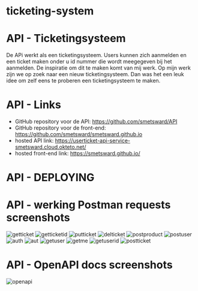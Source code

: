 # ticketing-system

# API - Ticketingsysteem

De APi werkt als een ticketingsysteem. Users kunnen zich aanmelden en een ticket maken onder u id nummer die wordt meegegeven bij het aanmelden. De inspiratie om dit te maken komt van mij werk. Op mijn werk zijn we op zoek naar een nieuw ticketingsysteem. Dan was het een leuk idee om zelf eens te proberen een ticketingsysteem te maken.

# API - Links

- GitHub repository voor de API: https://github.com/smetsward/API
- GitHub repository voor de front-end: https://github.com/smetsward/smetsward.github.io
- hosted API link: https://userticket-api-service-smetsward.cloud.okteto.net/
- hosted front-end link: https://smetsward.github.io/

# API - DEPLOYING



# API - werking Postman requests screenshots

![getticket](https://user-images.githubusercontent.com/69649743/211146703-59990e31-70ca-4913-bad5-4b5be6d757ca.JPG)
![getticketid](https://user-images.githubusercontent.com/69649743/211146704-8e317c59-7d15-4db5-a55e-5fd730d5da48.JPG)
![putticket](https://user-images.githubusercontent.com/69649743/211146705-f07ac83c-51f0-402c-92ac-7acc0cf34760.JPG)
![delticket](https://user-images.githubusercontent.com/69649743/211146707-323d86ab-0dfa-4637-982a-b91b3b7fd925.JPG)
![postproduct](https://user-images.githubusercontent.com/69649743/211146708-8ca02b97-9861-44af-8e92-13098ecb39bc.JPG)
![postuser](https://user-images.githubusercontent.com/69649743/211146709-39b618a7-3a24-4433-afe6-d22fabb81887.JPG)
![auth](https://user-images.githubusercontent.com/69649743/211146710-ad683c4d-b446-47e4-9635-539865474b6e.JPG)
![aut](https://user-images.githubusercontent.com/69649743/211146711-99feeb72-5ec2-45de-8af3-c707c82f50e2.JPG)
![getuser](https://user-images.githubusercontent.com/69649743/211146712-1133e4a2-60dc-4446-b60f-c38f38ebb3bd.JPG)
![getme](https://user-images.githubusercontent.com/69649743/211146713-9e174104-7831-48ac-aef1-49f0a5fe3182.JPG)
![getuserid](https://user-images.githubusercontent.com/69649743/211146714-3e08f5aa-30d2-4f89-8ae6-2d0313d67084.JPG)
![postticket](https://user-images.githubusercontent.com/69649743/211146715-ea662f82-accc-497f-b930-b375d6466143.JPG)

# API - OpenAPI docs screenshots

![openapi](https://user-images.githubusercontent.com/69649743/211146723-dd6f0dfc-88ad-45cc-be1f-0bf8f7ac6abb.JPG)

